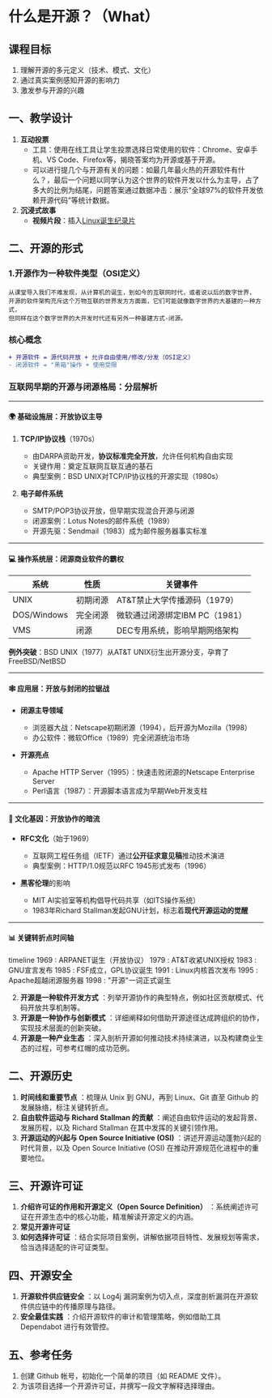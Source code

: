 # 什么是开源？（What）

## 课程目标
1. 理解开源的多元定义（技术、模式、文化）  
2. 通过真实案例感知开源的影响力  
3. 激发参与开源的兴趣  

## 一、教学设计
1. **互动投票**  
   - 工具：使用在线工具让学生投票选择日常使用的软件：Chrome、安卓手机、VS Code、Firefox等，揭晓答案均为开源或基于开源。
   - 可以进行提几个与开源有关的问题：如最几年最火热的开源软件有什么？，最后一个问题以同学认为这个世界的软件开发以什么为主导，占了多大的比例为结尾，问题答案通过数据冲击：展示“全球97%的软件开发依赖开源代码”等统计数据。
2. **沉浸式故事**  
   - **视频片段**：插入[Linux诞生纪录片](视频链接)
  
## 二、开源的形式

### 1.开源作为一种软件类型（OSI定义）
    从课堂导入我们不难发现，从计算机的诞生，到如今的互联网时代，或者说以后的数字世界，
    开源的软件架构充斥这个万物互联的世界发方方面面，它们可能就像数字世界的大基建的一种方式，
    但同样在这个数字世界的大开发时代还有另外一种基建方式-闭源。

### 核心概念
```diff
+ 开源软件 = 源代码开放 + 允许自由使用/修改/分发（OSI定义）
- 闭源软件 = "黑箱"操作 + 使用受限
```
### 互联网早期的开源与闭源格局：分层解析

---

#### 🌍 **基础设施层：开放协议主导**
1. **TCP/IP协议栈**（1970s）  
   - 由DARPA资助开发，**协议标准完全开放**，允许任何机构自由实现  
   - 关键作用：奠定互联网互联互通的基石  
   - 典型案例：BSD UNIX对TCP/IP协议栈的开源实现（1980s）

2. **电子邮件系统**  
   - SMTP/POP3协议开放，但早期实现混合开源与闭源  
   - 闭源案例：Lotus Notes的邮件系统（1989）  
   - 开源先驱：Sendmail（1983）成为邮件服务器事实标准

---

#### 💻 **操作系统层：闭源商业软件的霸权**
| 系统        | 性质    | 关键事件                      |
|-------------|---------|-----------------------------|
| UNIX        | 初期闭源 | AT&T禁止大学传播源码（1979） |
| DOS/Windows | 完全闭源 | 微软通过闭源绑定IBM PC（1981）|
| VMS         | 闭源     | DEC专用系统，影响早期网络架构|

**例外突破**：BSD UNIX（1977）从AT&T UNIX衍生出开源分支，孕育了FreeBSD/NetBSD

---

#### 🕸️ **应用层：开放与封闭的拉锯战**
- **闭源主导领域**  
  - 浏览器大战：Netscape初期闭源（1994），后开源为Mozilla（1998）  
  - 办公软件：微软Office（1989）完全闭源统治市场

- **开源亮点**  
  - Apache HTTP Server（1995）：快速击败闭源的Netscape Enterprise Server  
  - Perl语言（1987）：开源脚本语言成为早期Web开发支柱

---

#### 🔄 **文化基因：开放协作的暗流**
- **RFC文化**（始于1969）  
  - 互联网工程任务组（IETF）通过**公开征求意见稿**推动技术演进  
  - 典型案例：HTTP/1.0规范以RFC 1945形式发布（1996）

- **黑客伦理**的影响  
  - MIT AI实验室等机构倡导代码共享（如ITS操作系统）  
  - 1983年Richard Stallman发起GNU计划，标志着**现代开源运动的觉醒**

---

#### 📊 关键转折点时间轴
timeline
    1969 : ARPANET诞生（开放协议）
    1979 : AT&T收紧UNIX授权
    1983 : GNU宣言发布
    1985 : FSF成立，GPL协议诞生
    1991 : Linux内核首次发布
    1995 : Apache超越闭源服务器
    1998 : "开源"一词正式诞生



2. **开源是一种软件开发方式** ：列举开源协作的典型特点，例如社区贡献模式、代码开放共享机制等。
3. **开源是一种协作与创新模式** ：详细阐释如何借助开源途径达成跨组织的协作，实现技术层面的创新突破。
4. **开源是一种产业生态** ：深入剖析开源如何推动技术持续演进，以及构建商业生态的过程，可参考红帽的成功范例。

## 二、开源历史

1. **时间线和重要节点** ：梳理从 Unix 到 GNU，再到 Linux、Git 直至 Github 的发展脉络，标注关键转折点。
2. **自由软件运动与 Richard Stallman 的贡献** ：阐述自由软件运动的发起背景、发展历程，以及 Richard Stallman 在其中发挥的关键引领作用。
3. **开源运动的兴起与 Open Source Initiative (OSI)** ：讲述开源运动蓬勃兴起的时代背景，以及 Open Source Initiative (OSI) 在推动开源规范化进程中的重要地位。

## 三、开源许可证

1. **介绍许可证的作用和开源定义（Open Source Definition）** ：系统阐述许可证在开源生态中的核心功能，精准解读开源定义的内涵。
2. **常见开源许可证** 
3. **如何选择许可证** ：结合实际项目案例，讲解依据项目特性、发展规划等需求，恰当选择适配的许可证类型。

## 四、开源安全

1. **开源软件供应链安全** ：以 Log4j 漏洞案例为切入点，深度剖析漏洞在开源软件供应链中的传播原理与路径。
2. **安全最佳实践** ：介绍开源软件的审计和管理策略，例如借助工具 Dependabot 进行有效管控。

## 五、参考任务

1. 创建 Github 帐号，初始化一个简单的项目（如 README 文件）。
2. 为该项目选择一个开源许可证，并撰写一段文字解释选择理由。
